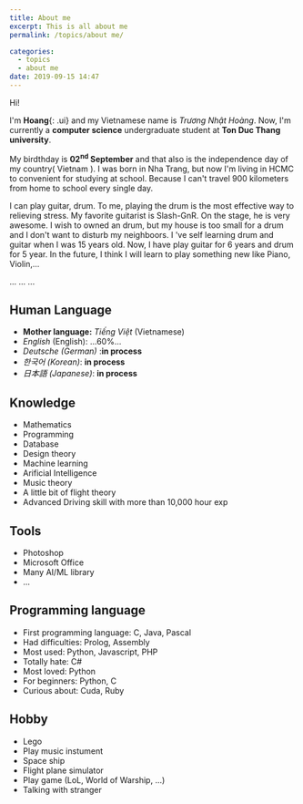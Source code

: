 ```yaml
---
title: About me
excerpt: This is all about me
permalink: /topics/about me/

categories:
  - topics
  - about me
date: 2019-09-15 14:47
---
```


Hi!

I'm **Hoang**{: .ui} and my Vietnamese name is *Trương Nhật Hoàng*.
Now, I'm currently a **computer science** undergraduate student at **Ton Duc Thang university**.

My birdthday is **02<sup>nd</sup> September** and that also is the independence day of my country( Vietnam ).
I was born in Nha Trang, but now I'm living in HCMC to convenient for studying at school. Because I can't travel 900 kilometers from home to school every single day.

I can play guitar, drum. To me, playing the drum is the most effective way to relieving stress. My favorite guitarist is Slash-GnR. On the stage, he is very awesome. I wish to owned an drum, but my house is too small for a drum and I don't want to disturb my neighboors. I 've self learning drum and guitar when I was 15 years old. Now, I have play guitar for 6 years and drum for 5 year. In the future, I think I will learn to play something new like Piano, Violin,...


...
...
...

## Human Language

* **Mother language:** *Tiếng Việt* (Vietnamese)
* *English* (English): ...60%...
* *Deutsche (German)* :**in process**
* *한국어 (Korean)*: **in process**
* *日本語 (Japanese)*: **in process**

## Knowledge 

* Mathematics 
* Programming
* Database
* Design theory
* Machine learning
* Arificial Intelligence 
* Music theory
* A little bit of flight theory
* Advanced Driving skill with more than 10,000 hour exp

## Tools

* Photoshop
* Microsoft Office
* Many AI/ML library
* ...
## Programming language

* First programming language: C, Java, Pascal
* Had difficulties: Prolog, Assembly
* Most used: Python, Javascript, PHP
* Totally hate: C#
* Most loved: Python
* For beginners: Python, C
* Curious about: Cuda, Ruby

## Hobby

* Lego
* Play music instument
* Space ship
* Flight plane simulator
* Play game (LoL, World of Warship, ...)
* Talking with stranger

